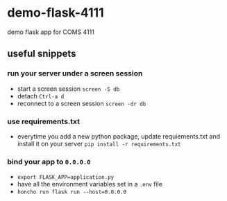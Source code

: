 # demo-flask-4111
demo flask app for COMS 4111

## useful snippets
### run your server under a screen session
- start a screen session
  `screen -S db`
- detach 
  `Ctrl-a d`
- reconnect to a screen session
  `screen -dr db`
  
### use requirements.txt
- everytime you add a new python package, update requiements.txt and install it on your server
  `pip install -r requirements.txt`
  
### bind your app to `0.0.0.0`
- `export FLASK_APP=application.py`
- have all the environment variables set in a `.env` file
- `honcho run flask run --host=0.0.0.0`
  
